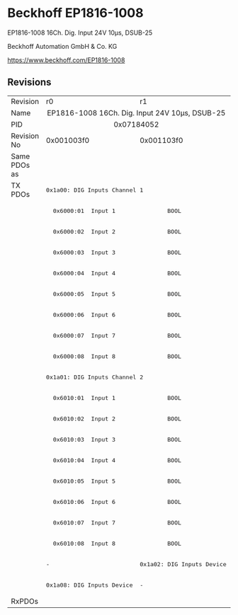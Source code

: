 # Beckhoff EP1816-1008

EP1816-1008 16Ch. Dig. Input  24V 10µs, DSUB-25

Beckhoff Automation GmbH & Co. KG

https://www.beckhoff.com/EP1816-1008

## Revisions
<table>
<tr>
<td>Revision</td>
<td>r0</td>
<td>r1</td>
</tr>
<tr>
<td>Name</td>
<td colspan=2 align="center">EP1816-1008 16Ch. Dig. Input  24V 10µs, DSUB-25</td>
</tr>
<tr>
<td>PID</td>
<td colspan=2 align="center">0x07184052</td>
</tr>
<tr>
<td>Revision No</td>
<td>0x001003f0</td>
<td>0x001103f0</td>
</tr>
<tr>
<td>Same PDOs as</td>
<td colspan=2 align="center"></td>
</tr>
<tr>
<td rowspan=20 valign=top>TX PDOs</td>
<td colspan=2 align="left"><pre>0x1a00: DIG Inputs Channel 1</pre></td>
<td></td>
</tr>
<tr>
<td colspan=2 align="left"><pre>  0x6000:01  Input 1               BOOL</pre></td>
</tr>
<tr>
<td colspan=2 align="left"><pre>  0x6000:02  Input 2               BOOL</pre></td>
</tr>
<tr>
<td colspan=2 align="left"><pre>  0x6000:03  Input 3               BOOL</pre></td>
</tr>
<tr>
<td colspan=2 align="left"><pre>  0x6000:04  Input 4               BOOL</pre></td>
</tr>
<tr>
<td colspan=2 align="left"><pre>  0x6000:05  Input 5               BOOL</pre></td>
</tr>
<tr>
<td colspan=2 align="left"><pre>  0x6000:06  Input 6               BOOL</pre></td>
</tr>
<tr>
<td colspan=2 align="left"><pre>  0x6000:07  Input 7               BOOL</pre></td>
</tr>
<tr>
<td colspan=2 align="left"><pre>  0x6000:08  Input 8               BOOL</pre></td>
</tr>
<tr>
<td colspan=2 align="left"><pre>0x1a01: DIG Inputs Channel 2</pre></td>
</tr>
<tr>
<td colspan=2 align="left"><pre>  0x6010:01  Input 1               BOOL</pre></td>
</tr>
<tr>
<td colspan=2 align="left"><pre>  0x6010:02  Input 2               BOOL</pre></td>
</tr>
<tr>
<td colspan=2 align="left"><pre>  0x6010:03  Input 3               BOOL</pre></td>
</tr>
<tr>
<td colspan=2 align="left"><pre>  0x6010:04  Input 4               BOOL</pre></td>
</tr>
<tr>
<td colspan=2 align="left"><pre>  0x6010:05  Input 5               BOOL</pre></td>
</tr>
<tr>
<td colspan=2 align="left"><pre>  0x6010:06  Input 6               BOOL</pre></td>
</tr>
<tr>
<td colspan=2 align="left"><pre>  0x6010:07  Input 7               BOOL</pre></td>
</tr>
<tr>
<td colspan=2 align="left"><pre>  0x6010:08  Input 8               BOOL</pre></td>
</tr>
<tr>
<td><pre>-</pre></td>
<td><pre>0x1a02: DIG Inputs Device</pre></td>
</tr>
<tr>
<td><pre>0x1a08: DIG Inputs Device</pre></td>
<td><pre>-</pre></td>
</tr>
<tr>
<td>RxPDOs</td>
<td colspan=2 align="left"></td>
</tr>
</table>
